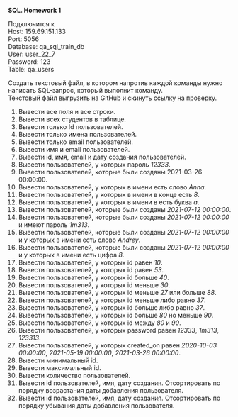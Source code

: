 **SQL. Homework 1**

Подключится к  
Host: 159.69.151.133  
Port: 5056  
Database: qa_sql_train_db  
User: user_22_7  
Password: 123  
Table: qa_users  

Создать текстовый файл, в котором напротив каждой команды нужно написать SQL-запрос, который выполнит команду.  
Текстовый файл выгрузить на GitHub и скинуть ссылку на проверку.  
1. Вывести все поля и все строки.
2. Вывести всех студентов в таблице.
3. Вывести только Id пользователей.
4. Вывести только имена пользователей.
5. Вывести только email пользователей.
6. Вывести имя и email пользователей.
7. Вывести id, имя, email и дату создания пользователей.
8. Вывести пользователей, у которых пароль *12333*.
9. Вывести пользователей, которые были созданы 2021-03-26 00:00:00.
10. Вывести пользователей, у которых в имени есть слово *Anna*.
11. Вывести пользователей, у которых в имени в конце есть *8*.
12. Вывести пользователей, у которых в имени в есть буква *а*.
13. Вывести пользователей, которые были созданы *2021-07-12 00:00:00*.
14. Вывести пользователей, которые были созданы *2021-07-12 00:00:00* и имеют пароль *1m313*.
15. Вывести пользователей, которые были созданы *2021-07-12 00:00:00* и у которых в имени есть слово *Andrey*.
16. Вывести пользователей, которые были созданы *2021-07-12 00:00:00* и у которых в имени есть цифра *8*.
17. Вывести пользователей, у которых id равен *10*.
18. Вывести пользователей, у которых id равен *53*.
19. Вывести пользователей, у которых id больше *40*.
20. Вывести пользователей, у которых id меньше *30*.
21. Вывести пользователей, у которых id меньше *27* или больше *88*.
22. Вывести пользователей, у которых id меньше либо равно *37*.
23. Вывести пользователей, у которых id больше либо равно *37*.
24. Вывести пользователей, у которых id больше *80* но меньше *90*.
25. Вывести пользователей, у которых id между *80* и *90*.
26. Вывести пользователей, у которых password равен *12333*, *1m313*, *123313*.
27. Вывести пользователей, у которых created_on равен *2020-10-03 00:00:00*, *2021-05-19 00:00:00*, *2021-03-26 00:00:00*.
28. Вывести минимальный id.
29. Вывести максимальный id.
30. Вывести количество пользователей.
31. Вывести id пользователей, имя, дату создания. Отсортировать по порядку возрастания даты добавления пользователя.
32. Вывести id пользователей, имя, дату создания. Отсортировать по порядку убывания даты добавления пользователя.